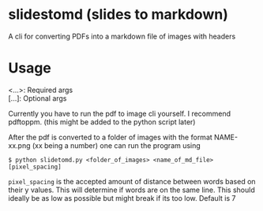 # slidestomd (slides to markdown)
A cli for converting PDFs into a markdown file of images with headers

# Usage
<...>: Required args  
[...]: Optional args
  
Currently you have to run the pdf to image cli yourself. I recommend pdftoppm. (this might be added to the python script later)

After the pdf is converted to a folder of images with the format NAME-xx.png (xx being a number) one can run the program using 
```
$ python slidetomd.py <folder_of_images> <name_of_md_file> [pixel_spacing]
```
`pixel_spacing` is the accepted amount of distance between words based on their y values. This will determine if words are on the same line. This should ideally be as low as possible but might break if its too low. Default is 7
